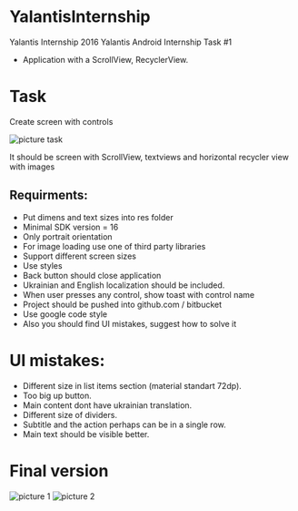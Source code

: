 # YalantisInternship
Yalantis Internship 2016
Yalantis Android Internship Task #1
* Application with a ScrollView, RecyclerView.

# Task
Create screen with controls

![picture task](http://www.image-share.com/upload/3195/244.jpg)

It should be screen with ScrollView, textviews and  horizontal recycler view with images

## Requirments: 

* Put dimens and text sizes into res folder
* Minimal SDK version = 16
* Only portrait orientation
* For image loading use one of third party libraries 
* Support different screen sizes
* Use styles 
* Back button should close application
* Ukrainian and English localization should be included.  
* When user presses any control, show toast with control name
* Project should be pushed into github.com / bitbucket
* Use google code style
* Also you should find UI mistakes, suggest how to solve it

# UI mistakes:

* Different size in list items section (material standart 72dp).
* Too big up button.
* Main content dont have ukrainian translation.
* Different size of dividers.
* Subtitle and the action perhaps can be in a single row.
* Main text should be visible better.

# Final version
![picture 1](http://www.image-share.com/upload/3195/247.jpg) ![picture 2](http://www.image-share.com/upload/3195/248.jpg)



